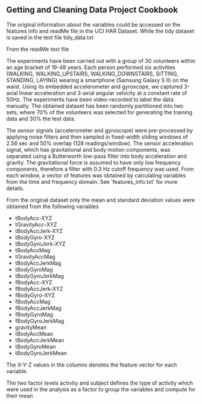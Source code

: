 ## Getting and Cleaning Data Project Cookbook

The original information about the variables could be accessed on the features info and readMe file in the UCI HAR Dataset. While the tidy dataset is saved in the text file tidy_data.txt

From the readMe text file

 The experiments have been carried out with a group of 30 volunteers within an age bracket of 19-48 years. Each person performed six       activities (WALKING, WALKING_UPSTAIRS, WALKING_DOWNSTAIRS, SITTING, STANDING, LAYING) wearing a smartphone (Samsung Galaxy S II) on the       waist. Using its embedded accelerometer and gyroscope, we captured 3-axial linear acceleration and 3-axial angular velocity at a       constant rate of 50Hz. The experiments have been video-recorded to label the data manually. The obtained dataset has been randomly       partitioned into two sets, where 70% of the volunteers was selected for generating the training data and 30% the test data. 
      
  The sensor signals (accelerometer and gyroscope) were pre-processed by applying noise filters and then sampled in fixed-width sliding       windows of 2.56 sec and 50% overlap (128 readings/window). The sensor acceleration signal, which has gravitational and body motion       components, was separated using a Butterworth low-pass filter into body acceleration and gravity. The gravitational force is assumed to       have only low frequency components, therefore a filter with 0.3 Hz cutoff frequency was used. From each window, a vector of features was       obtained by calculating variables from the time and frequency domain. See 'features_info.txt' for more details. 

From the original dataset only the mean and standard deviation values were obtained from the following variables
 - tBodyAcc-XYZ
 - tGravityAcc-XYZ
 - tBodyAccJerk-XYZ
 - tBodyGyro-XYZ
 - tBodyGyroJerk-XYZ
 - tBodyAccMag
 - tGravityAccMag
 - tBodyAccJerkMag
 - tBodyGyroMag
 - tBodyGyroJerkMag
 - fBodyAcc-XYZ
 - fBodyAccJerk-XYZ
 - fBodyGyro-XYZ
 - fBodyAccMag
 - fBodyAccJerkMag
 - fBodyGyroMag
 - fBodyGyroJerkMag
 - gravityMean
 - tBodyAccMean
 - tBodyAccJerkMean
 - tBodyGyroMean
 - tBodyGyroJerkMean

The X-Y-Z values in the columns denotes the feature vector for each variable. 

The two factor levels activity and subject defines the type of activity which were used in the analysis as a factor to group the variables and compute for their mean

